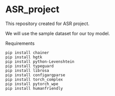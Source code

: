 # ASR_project
This repository created for ASR project. 

We will use the sample dataset for our toy model.

Requirements
```
pip install chainer
pip install hgtk
pip install python-Levenshtein
pip install typeguard
pip install librosa
pip install configargparse
pip install torch_complex
pip install pytorch_wpe
pip install humanfriendly
```